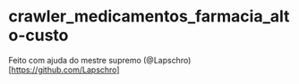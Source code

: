 # crawler_medicamentos_farmacia_alto-custo

Feito com ajuda do mestre supremo (@Lapschro)[https://github.com/Lapschro]